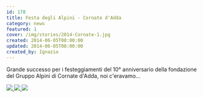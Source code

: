 ```yaml
---
id: 178
title: Festa degli Alpini - Cornate d'Adda
category: news
featured: 1
cover: /img/stories/2014-Cornate-1.jpg
created: 2014-06-05T08:00:00
updated: 2014-06-05T08:00:00
created_by: Ignazio
---
```


Grande successo per i festeggiamenti del 10° anniversario della fondazione del Gruppo Alpini di Cornate d'Adda,
noi c'eravamo...

<div class="flex gap-1 w-full">
<div class="columns-1 sm:columns-2 justify-center items-center">
    <a href="/img/stories/2014-Cornate-3.jpg" target="_blank">
        <img class="float-start m-1 w-full" src="/img/stories/2014-Cornate-3.jpg"/>
    </a>
    <a href="/img/stories/2014-Cornate-1.jpg" target="_blank">
        <img class="float-start m-1 w-full" src="/img/stories/2014-Cornate-1.jpg"/>
    </a>
    <a href="/img/stories/2014-Cornate-2.jpg" target="_blank">
        <img class="float-start m-1 w-full" src="/img/stories/2014-Cornate-2.jpg"/>
    </a>
</div>
</div>
